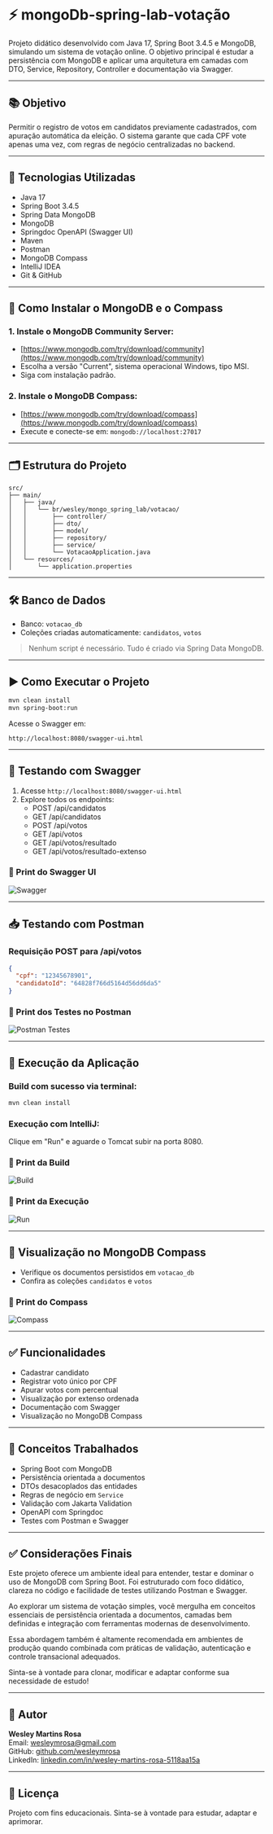 
# ⚡ mongoDb-spring-lab-votação

Projeto didático desenvolvido com Java 17, Spring Boot 3.4.5 e MongoDB, simulando um sistema de votação online. O objetivo principal é estudar a persistência com MongoDB e aplicar uma arquitetura em camadas com DTO, Service, Repository, Controller e documentação via Swagger.

---

## 📚 Objetivo

Permitir o registro de votos em candidatos previamente cadastrados, com apuração automática da eleição. O sistema garante que cada CPF vote apenas uma vez, com regras de negócio centralizadas no backend.

---

## 🚀 Tecnologias Utilizadas

- Java 17  
- Spring Boot 3.4.5  
- Spring Data MongoDB  
- MongoDB  
- Springdoc OpenAPI (Swagger UI)  
- Maven  
- Postman  
- MongoDB Compass  
- IntelliJ IDEA  
- Git & GitHub  

---

## 💾 Como Instalar o MongoDB e o Compass

### 1. Instale o MongoDB Community Server:
- [https://www.mongodb.com/try/download/community](https://www.mongodb.com/try/download/community)
- Escolha a versão "Current", sistema operacional Windows, tipo MSI.
- Siga com instalação padrão.

### 2. Instale o MongoDB Compass:
- [https://www.mongodb.com/try/download/compass](https://www.mongodb.com/try/download/compass)
- Execute e conecte-se em: `mongodb://localhost:27017`

---

## 🗂️ Estrutura do Projeto

```
src/
├── main/
│   ├── java/
│   │   └── br/wesley/mongo_spring_lab/votacao/
│   │       ├── controller/
│   │       ├── dto/
│   │       ├── model/
│   │       ├── repository/
│   │       ├── service/
│   │       └── VotacaoApplication.java
│   └── resources/
│       └── application.properties
```

---

## 🛠️ Banco de Dados

- Banco: `votacao_db`
- Coleções criadas automaticamente: `candidatos`, `votos`

> Nenhum script é necessário. Tudo é criado via Spring Data MongoDB.

---

## ▶️ Como Executar o Projeto

```bash
mvn clean install
mvn spring-boot:run
```

Acesse o Swagger em:
```
http://localhost:8080/swagger-ui.html
```

---

## 📌 Testando com Swagger

1. Acesse `http://localhost:8080/swagger-ui.html`
2. Explore todos os endpoints:
   - POST /api/candidatos
   - GET /api/candidatos
   - POST /api/votos
   - GET /api/votos
   - GET /api/votos/resultado
   - GET /api/votos/resultado-extenso

### 📸 Print do Swagger UI
![Swagger](prints/swagger-ui.png)

---

## 📥 Testando com Postman

### Requisição POST para /api/votos
```json
{
  "cpf": "12345678901",
  "candidatoId": "64828f766d5164d56dd6da5"
}
```

### 📸 Print dos Testes no Postman
![Postman Testes](prints/postman-testes.png)

---

## 📲 Execução da Aplicação

### Build com sucesso via terminal:
```bash
mvn clean install
```

### Execução com IntelliJ:
Clique em "Run" e aguarde o Tomcat subir na porta 8080.

### 📸 Print da Build
![Build](prints/build-ok.png)

### 📸 Print da Execução
![Run](prints/run-ok.png)

---

## 📂 Visualização no MongoDB Compass

- Verifique os documentos persistidos em `votacao_db`
- Confira as coleções `candidatos` e `votos`

### 📸 Print do Compass
![Compass](prints/compass-votacao.png)

---

## ✅ Funcionalidades

- Cadastrar candidato
- Registrar voto único por CPF
- Apurar votos com percentual
- Visualização por extenso ordenada
- Documentação com Swagger
- Visualização no MongoDB Compass

---

## 🧠 Conceitos Trabalhados

- Spring Boot com MongoDB
- Persistência orientada a documentos
- DTOs desacoplados das entidades
- Regras de negócio em `Service`
- Validação com Jakarta Validation
- OpenAPI com Springdoc
- Testes com Postman e Swagger

---

## ✅ Considerações Finais

Este projeto oferece um ambiente ideal para entender, testar e dominar o uso de MongoDB com Spring Boot. Foi estruturado com foco didático, clareza no código e facilidade de testes utilizando Postman e Swagger.

Ao explorar um sistema de votação simples, você mergulha em conceitos essenciais de persistência orientada a documentos, camadas bem definidas e integração com ferramentas modernas de desenvolvimento.

Essa abordagem também é altamente recomendada em ambientes de produção quando combinada com práticas de validação, autenticação e controle transacional adequados.

Sinta-se à vontade para clonar, modificar e adaptar conforme sua necessidade de estudo!

---

## 👤 Autor

**Wesley Martins Rosa**  
Email: wesleymrosa@gmail.com  
GitHub: [github.com/wesleymrosa](https://github.com/wesleymrosa)  
LinkedIn: [linkedin.com/in/wesley-martins-rosa-5118aa15a](https://linkedin.com/in/wesley-martins-rosa-5118aa15a)

---

## 📅 Licença

Projeto com fins educacionais. Sinta-se à vontade para estudar, adaptar e aprimorar.


